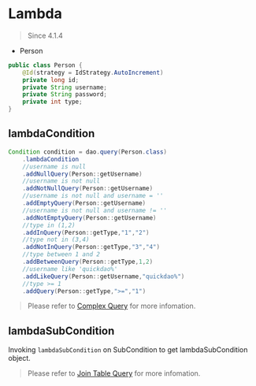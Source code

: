# Lambda

> Since 4.1.4

* Person

```java
public class Person {
    @Id(strategy = IdStrategy.AutoIncrement)
    private long id;
    private String username;
    private String password;
    private int type;
}
```

## lambdaCondition

```java
Condition condition = dao.query(Person.class)
    .lambdaCondition
    //username is null
    .addNullQuery(Person::getUsername)
    //username is not null
    .addNotNullQuery(Person::getUsername)
    //username is not null and username = ''
    .addEmptyQuery(Person::getUsername)
    //username is not null and username != ''
    .addNotEmptyQuery(Person::getUsername)
    //type in (1,2)
    .addInQuery(Person::getType,"1","2")
    //type not in (3,4)
    .addNotInQuery(Person::getType,"3","4")
    //type between 1 and 2
    .addBetweenQuery(Person::getType,1,2)
    //username like 'quickdao%'
    .addLikeQuery(Person::getUsername,"quickdao%")
    //type >= 1
    .addQuery(Person::getType,">=","1")
```

> Please refer to [Complex Query](/en/select/complex.md) for more infomation.

## lambdaSubCondition

Invoking ``lambdaSubCondition`` on SubCondition to get lambdaSubCondition object.

> Please refer to [Join Table Query](/en/select/joinTable.md) for more infomation.